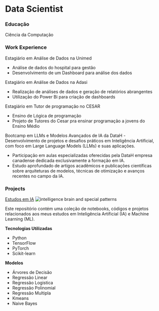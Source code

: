 # Data Scientist

### Educação
Ciência da Computação

### Work Experience
Estagiário em Análise de Dados na Unimed
- Análise de dados do hospital para gestão 
- Desenvolvimento de um Dashboard para análise dos dados 
                                                                                                                              
Estagiário em Análise de Dados na Adasi 
- Realização de análises de dados e geração de relatórios abrangentes 
- Utilização do Power Bi para criação de dashboards
           
Estagiário em Tutor de programação no CESAR 
- Ensino de Lógica de programação  
- Projeto de Tutores do Cesar pra ensinar programação a jovens do Ensino Médio  

Bootcamp em LLMs e Modelos Avançados de IA da DataH
-Desenvolvimento de projetos e desafios práticos em Inteligência Artificial, com foco em Large Language Models (LLMs) e suas aplicações.
- Participação em aulas especializadas oferecidas pela DataH empresa canadense dedicada exclusivamente a formação em IA.
- Estudo aprofundado de artigos acadêmicos e publicações científicas sobre arquiteturas de modelos, técnicas de otimização e avanços recentes no campo da IA.
 
### Projects
[Estudos em IA](https://github.com/LuizAz3vedo/AI-Study)
![intelligence brain and special patterns](https://github.com/user-attachments/assets/f365633d-09b9-4c26-bb94-20db563a303a)

Este repositório contém uma coleção de notebooks, códigos e projetos relacionados aos meus estudos em Inteligência Artificial (IA) e Machine Learning (ML).

**Tecnologias Utilizadas**

- Python
- TensorFlow
- PyTorch
- Scikit-learn

**Modelos**

- Árvores de Decisão
- Regressão Linear
- Regressão Logistica
- Regressão Polinomial 
- Regressão Multipla 
- Kmeans
- Naive Bayes
